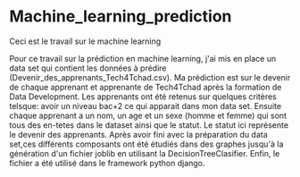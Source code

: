 # Machine_learning_prediction
Ceci est le travail sur le machine learning

Pour ce travail sur la prédiction en machine learning, j'ai mis en place un data set qui contient les données à prédire (Devenir_des_apprenants_Tech4Tchad.csv).
Ma prédiction est sur le devenir de chaque apprenant et apprenante de Tech4Tchad après la formation de Data Development.
Les apprenants ont été retenus sur quelques critères telsque: avoir un niveau bac+2 ce qui apparait dans mon data set.
Ensuite chaque apprenant a un nom, un age et un sexe (homme et femme) qui sont tous des en-tetes dans le dataset ainsi que le statut.
Le statut ici représente le devenir des apprenants.
Après avoir fini avec la préparation du data set,ces différents composants ont été étudiés dans des graphes jusqu'à la génération d'un fichier joblib en utilisant la DecisionTreeClasifier. 
Enfin, le fichier a été utilisé dans le framework python django.
